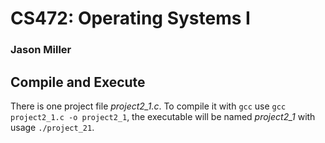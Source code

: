 # CS472: Operating Systems I
### Jason Miller

## Compile and Execute
There is one project file  *project2_1.c*. To compile it with `gcc` use `gcc project2_1.c -o project2_1`, the executable will be named *project2_1* with usage `./project_21`. 
